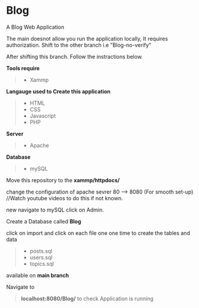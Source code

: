 # Blog
A Blog Web Application

The main doesnot allow you run the application locally, It requires authorization. Shift to the other branch i.e "Blog-no-verify"

After shifting this branch. Follow the instractions below.

**Tools require**
> - Xammp

**Langauge used to Create this application**
> - HTML 
> - CSS
> - Javascript
> - PHP

**Server**
> - Apache

**Database**
> - mySQL

Move this repository to the **xammp/httpdocs/**

change the configuration of apache sevrer 80 --> 8080 (For smooth set-up) //Watch youtube videos to do this if not known.

new navigate to mySQL click on Admin. 

Create a Database called **Blog**

click on import and click on each file one one time to create the tables and data 
> - posts.sql
> - users.sql
> - topics.sql

available on **main branch**

Navigate to 

> **localhost:8080/Blog/**
to check Application is running
